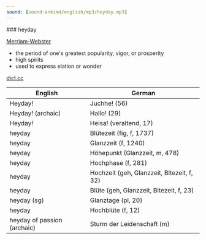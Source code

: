 ```yaml
---
sound: [sound:ankimd/english/mp3/heyday.mp3]
---
```


\### heyday

[Merriam-Webster](https://www.merriam-webster.com/dictionary/heyday)

- the period of one's greatest popularity, vigor, or prosperity
- high spirits
- used to express elation or wonder

[dict.cc](https://www.dict.cc/heyday)

| English        | German       |
| -------------- | ------------ |
| Heyday! | Juchhe! (56) |
| Heyday! (archaic) | Hallo! (29) |
| Heyday! | Heisa! (veraltend, 17) |
| heyday | Blütezeit (fig, f, 1737) |
| heyday | Glanzzeit (f, 1240) |
| heyday | Höhepunkt (Glanzzeit, m, 478) |
| heyday | Hochphase (f, 281) |
| heyday | Hochzeit (geh, Glanzzeit, Bltezeit, f, 32) |
| heyday | Blüte (geh, Glanzzeit, Bltezeit, f, 23) |
| heyday (sg) | Glanztage (pl, 20) |
| heyday | Hochblüte (f, 12) |
| heyday of passion (archaic) | Sturm der Leidenschaft (m) |
